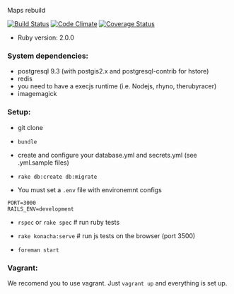 Maps rebuild

[![Build Status](https://travis-ci.org/it3s/meppit.png?branch=master)](https://travis-ci.org/it3s/meppit)
[![Code Climate](https://codeclimate.com/github/it3s/meppit.png)](https://codeclimate.com/github/it3s/meppit)
[![Coverage Status](https://coveralls.io/repos/it3s/meppit/badge.png)](https://coveralls.io/r/it3s/meppit)

* Ruby version: 2.0.0

### System dependencies:

* postgresql 9.3 (with postgis2.x and postgresql-contrib for hstore)
* redis
* you need to have a execjs runtime (i.e. Nodejs, rhyno, therubyracer)
* imagemagick

### Setup:

* git clone
* `bundle`
* create and configure your database.yml and secrets.yml (see .yml.sample files)
* `rake db:create db:migrate`

* You must set a `.env` file with environemnt configs

```
PORT=3000
RAILS_ENV=development
```

* `rspec` or `rake spec` # run ruby tests
* `rake konacha:serve` # run js tests on the browser (port 3500)

* `foreman start`


### Vagrant:

We recomend you to use vagrant. Just `vagrant up` and everything is set up.
